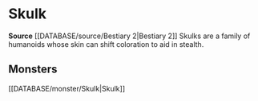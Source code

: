 ﻿---
id: '308'
name: Skulk
rarity: Common
rus_type_level: null
source: '[[DATABASE/source/Bestiary 2|Bestiary 2]]'
trait:
- Skulk
type: Trait

---
# Skulk

**Source** [[DATABASE/source/Bestiary 2|Bestiary 2]] 
Skulks are a family of humanoids whose skin can shift coloration to aid in stealth.

## Monsters

[[DATABASE/monster/Skulk|Skulk]]
